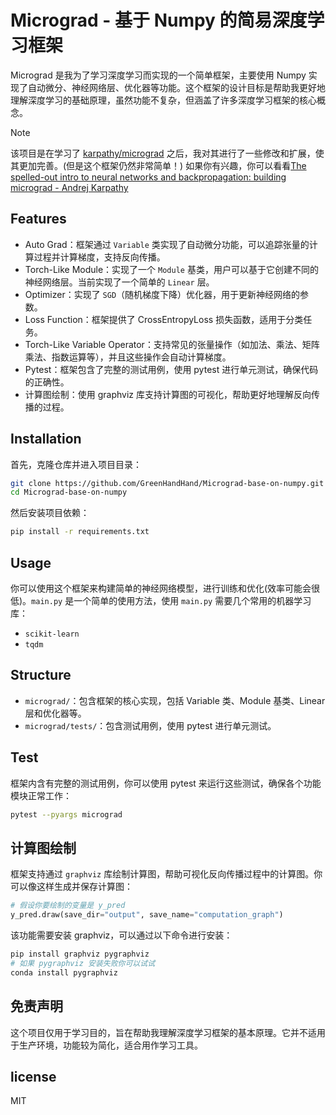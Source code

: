 # Micrograd - 基于 Numpy 的简易深度学习框架

Micrograd 是我为了学习深度学习而实现的一个简单框架，主要使用 Numpy 实现了自动微分、神经网络层、优化器等功能。这个框架的设计目标是帮助我更好地理解深度学习的基础原理，虽然功能不复杂，但涵盖了许多深度学习框架的核心概念。

> [!note]
> 该项目是在学习了 [karpathy/micrograd](https://github.com/karpathy/micrograd) 之后，我对其进行了一些修改和扩展，使其更加完善。(但是这个框架仍然非常简单！)
> 如果你有兴趣，你可以看看[The spelled-out intro to neural networks and backpropagation: building micrograd - Andrej Karpathy](https://youtu.be/VMj-3S1tku0?si=iRJsTtFb_LZUBruY)

## Features

- Auto Grad：框架通过 `Variable` 类实现了自动微分功能，可以追踪张量的计算过程并计算梯度，支持反向传播。
- Torch-Like Module：实现了一个 `Module` 基类，用户可以基于它创建不同的神经网络层。当前实现了一个简单的 `Linear` 层。
- Optimizer：实现了 `SGD`（随机梯度下降）优化器，用于更新神经网络的参数。
- Loss Function：框架提供了 CrossEntropyLoss 损失函数，适用于分类任务。
- Torch-Like Variable Operator：支持常见的张量操作（如加法、乘法、矩阵乘法、指数运算等），并且这些操作会自动计算梯度。
- Pytest：框架包含了完整的测试用例，使用 pytest 进行单元测试，确保代码的正确性。
- 计算图绘制：使用 graphviz 库支持计算图的可视化，帮助更好地理解反向传播的过程。

## Installation

首先，克隆仓库并进入项目目录：
```bash
git clone https://github.com/GreenHandHand/Micrograd-base-on-numpy.git
cd Micrograd-base-on-numpy
```
然后安装项目依赖：
```bash
pip install -r requirements.txt
```

## Usage

你可以使用这个框架来构建简单的神经网络模型，进行训练和优化(效率可能会很低)。`main.py` 是一个简单的使用方法，使用 `main.py` 需要几个常用的机器学习库：
- `scikit-learn`
- `tqdm`

## Structure

- `micrograd/`：包含框架的核心实现，包括 Variable 类、Module 基类、Linear 层和优化器等。
- `micrograd/tests/`：包含测试用例，使用 pytest 进行单元测试。

## Test

框架内含有完整的测试用例，你可以使用 pytest 来运行这些测试，确保各个功能模块正常工作：
```bash
pytest --pyargs micrograd
```

## 计算图绘制

框架支持通过 `graphviz` 库绘制计算图，帮助可视化反向传播过程中的计算图。你可以像这样生成并保存计算图：
```python
# 假设你要绘制的变量是 y_pred
y_pred.draw(save_dir="output", save_name="computation_graph")
```
该功能需要安装 graphviz，可以通过以下命令进行安装：
```bash
pip install graphviz pygraphviz
# 如果 pygraphviz 安装失败你可以试试
conda install pygraphviz
```

## 免责声明

这个项目仅用于学习目的，旨在帮助我理解深度学习框架的基本原理。它并不适用于生产环境，功能较为简化，适合用作学习工具。

## license

MIT
